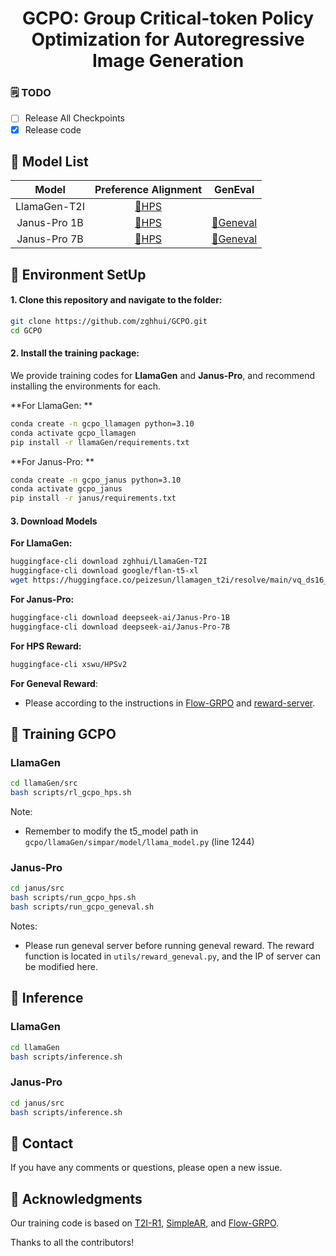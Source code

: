 
<div align="center">
    <h1 align="center"> GCPO: Group Critical-token Policy Optimization 
      for Autoregressive Image Generation
    </h1>
</div>

### 🗒️ TODO

- [ ] Release All Checkpoints
- [x] Release code

## 🤗 Model List
| Model          | Preference Alignment | GenEval          |
|:--------------:|:-------------------:|:----------------:|
| LlamaGen-T2I   | [🤗HPS](https://huggingface.co/zghhui/LlamaGen-T2I-GCPO)            |                  |
| Janus-Pro 1B   | [🤗HPS](https://huggingface.co/zghhui/Janus-Pro-1B-GCPO-HPS)            | [🤗Geneval](https://huggingface.co/zghhui/Janus-Pro-1B-GCPO-Geneval)     |
| Janus-Pro 7B   | [🤗HPS](https://huggingface.co/zghhui/Janus-Pro-7B-GCPO-HPS)            | [🤗Geneval](https://huggingface.co/zghhui/Janus-Pro-7B-GCPO-Geneval)     |



## 🔧 Environment SetUp
#### 1. Clone this repository and navigate to the folder:
```bash
git clone https://github.com/zghhui/GCPO.git
cd GCPO
```

#### 2. Install the training package:
We provide training codes for **LlamaGen** and **Janus-Pro**, and recommend installing the environments for each.

**For LlamaGen: **

```bash
conda create -n gcpo_llamagen python=3.10
conda activate gcpo_llamagen
pip install -r llamaGen/requirements.txt
```

**For Janus-Pro: **

```bash
conda create -n gcpo_janus python=3.10
conda activate gcpo_janus
pip install -r janus/requirements.txt
```

#### 3. Download Models
**For LlamaGen:**

```bash
huggingface-cli download zghhui/LlamaGen-T2I
huggingface-cli download google/flan-t5-xl
wget https://huggingface.co/peizesun/llamagen_t2i/resolve/main/vq_ds16_t2i.pt
```

**For Janus-Pro:**

```bash
huggingface-cli download deepseek-ai/Janus-Pro-1B
huggingface-cli download deepseek-ai/Janus-Pro-7B
```

**For HPS Reward:**

```bash
huggingface-cli xswu/HPSv2
```

**For Geneval Reward**: 

- Please according to the instructions in [Flow-GRPO](https://github.com/yifan123/flow_grpo?tab=readme-ov-file) and [reward-server](https://github.com/yifan123/reward-server).

## 🚀 Training GCPO

### LlamaGen

```bash
cd llamaGen/src
bash scripts/rl_gcpo_hps.sh
```
Note:
- Remember to modify the t5_model path in `gcpo/llamaGen/simpar/model/llama_model.py` (line 1244)

### Janus-Pro

```bash
cd janus/src
bash scripts/run_gcpo_hps.sh
bash scripts/run_gcpo_geneval.sh
```
Notes:
- Please run geneval server before running geneval reward. The reward function is located in `utils/reward_geneval.py`, and the IP of server can be modified here.


## 💫 Inference
### LlamaGen
```bash
cd llamaGen
bash scripts/inference.sh
```

### Janus-Pro
```bash
cd janus/src
bash scripts/inference.sh
```



## 📧 Contact
If you have any comments or questions, please open a new issue.


## 🤗 Acknowledgments
Our training code is based on [T2I-R1](https://github.com/CaraJ7/T2I-R1), [SimpleAR](https://github.com/wdrink/SimpleAR), and [Flow-GRPO](https://github.com/yifan123/flow_grpo).

Thanks to all the contributors!
